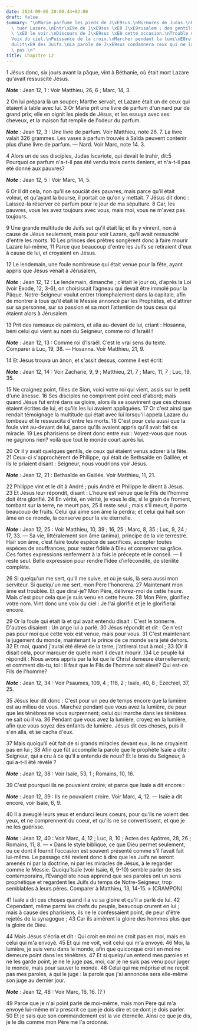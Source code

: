 ```yaml
---
date: 2024-09-06 20:00:44+02:00
draft: false
summary: "\nMarie parfume les pieds de J\xE9sus.\nMurmures de Judas.\nLes Juifs veulent\
  \ tuer Lazare.\nEntr\xE9e de J\xE9sus \xE0 J\xE9rusalem ; des gentils demandent\
  \ \xE0 le voir.\nDiscours de J\xE9sus \xE0 cette occasion.\nTrouble de J\xE9sus.\n\
  Voix du ciel.\nPuissance de la croix.\nMarcher pendant la lumi\xE8re.\nIncr\xE9\
  dulit\xE9 des Juifs.\nLa parole de J\xE9sus condamnera ceux qui ne la re\xE7oivent\
  \ pas.\n"
title: Chapitre 12
---
```





1 Jésus donc, six jours avant la pâque, vint à Béthanie, où était mort Lazare qu'avait ressuscité Jésus.

***Note*** :  Jean 12, 1 : Voir Matthieu, 26, 6 ; Marc, 14, 3.

2 On lui prépara là un souper; Marthe servait, et Lazare était un de ceux qui étaient à table avec lui. 3 Or Marie prit une livre de parfum d'un nard pur de grand prix; elle en oignit les pieds de Jésus, et les essuya avec ses cheveux, et la maison fut remplie de l'odeur du parfum.

***Note*** :  Jean 12, 3 : Une livre de parfum. Voir Matthieu, note 26. 7. La livre valait 326 grammes. Les vases à parfum trouvés à Saïda peuvent contenir plus d’une livre de parfum. ― Nard. Voir Marc, note 14. 3.

4 Alors un de ses disciples, Judas Iscariote, qui devait le trahir, dit:5 Pourquoi ce parfum n'a-t-il pas été vendu trois cents deniers, et n'a-t-il pas été donné aux pauvres?

***Note*** :  Jean 12, 5 : Voir Marc, 14, 5.

6 Or il dit cela, non qu'il se souciât des pauvres, mais parce qu'il était voleur, et qu'ayant la bourse, il portait ce qu'on y mettait. 7 Jésus dit donc : Laissez-la réserver ce parfum pour le jour de ma sépulture. 8 Car, les pauvres, vous les avez toujours avec vous, mais moi, vous ne m'avez pas toujours.


9 Une grande multitude de Juifs sut qu'il était là; et ils y vinrent, non à cause de Jésus seulement, mais pour voir Lazare, qu'il avait ressuscité d'entre les morts. 10 Les princes des prêtres songèrent donc à faire mourir Lazare lui-même, 11 Parce que beaucoup d'entre les Juifs se retiraient d'eux à cause de lui, et croyaient en Jésus.


12 Le lendemain, une foule nombreuse qui était venue pour la fête, ayant appris que Jésus venait à Jérusalem,

***Note*** :  Jean 12, 12 : Le lendemain, dimanche ; c’était le jour où, d’après la Loi (voir Exode, 12, 3-6), on choisissait l’agneau qui devait être immolé pour la Pâque. Notre-Seigneur voulut entrer triomphalement dans la capitale, afin de montrer à tous qu’il était le Messie annoncé par les Prophètes, et d’attirer sur sa personne, sur sa passion et sa mort l’attention de tous ceux qui étaient alors à Jérusalem.

13 Prit des rameaux de palmiers, et alla au-devant de lui, criant : Hosanna, béni celui qui vient au nom du Seigneur, comme roi d'Israël !

***Note*** :  Jean 12, 13 : Comme roi d’Israël. C’est le vrai sens du texte. Comparer à Luc, 19, 38. ― Hosanna. Voir Matthieu, 21, 9.

14 Et Jésus trouva un ânon, et s'assit dessus, comme il est écrit:

***Note*** :  Jean 12, 14 : Voir Zacharie, 9, 9 ; Matthieu, 21, 7 ; Marc, 11, 7 ; Luc, 19, 35.

15 Ne craignez point, filles de Sion, voici votre roi qui vient, assis sur le petit d'une ânesse. 16 Ses disciples ne comprirent point ceci d'abord; mais quand Jésus fut entré dans sa gloire, alors ils se souvinrent que ces choses étaient écrites de lui, et qu'ils les lui avaient appliquées. 17 Or c'est ainsi que rendait témoignage la multitude qui était avec lui lorsqu'il appela Lazare du tombeau et le ressuscita d'entre les morts. 18 C'est pour cela aussi que la foule vint au-devant de lui, parce qu'ils avaient appris qu'il avait fait ce miracle. 19 Les pharisiens se dirent donc entre eux : Voyez-vous que nous ne gagnons rien? voilà que tout le monde court après lui.


20 Or il y avait quelques gentils, de ceux qui étaient venus adorer à la fête. 21 Ceux-ci s'approchèrent de Philippe, qui était de Bethsaïde en Galilée, et ils le priaient disant : Seigneur, nous voudrions voir Jésus.

***Note*** :  Jean 12, 21 : Bethsaïde en Galilée. Voir Matthieu, 11, 21.

22 Philippe vint et le dit à André ; puis André et Philippe le dirent à Jésus. 23 Et Jésus leur répondit, disant : L'heure est venue que le Fils de l'homme doit être glorifié. 24 En vérité, en vérité, je vous le dis, si le grain de froment, tombant sur la terre, ne meurt pas, 25 Il reste seul ; mais s'il meurt, il porte beaucoup de fruits. Celui qui aime son âme la perdra; et celui qui hait son âme en ce monde, la conserve pour la vie éternelle.

***Note*** :  Jean 12, 25 : Voir Matthieu, 10, 39 ; 16, 25 ; Marc, 8, 35 ; Luc, 9, 24 ; 17, 33. ― Sa vie, littéralement son âme (anima), principe de la vie terrestre. Haïr son âme, c’est faire toute espèce de sacrifices, accepter toutes espèces de souffrances, pour rester fidèle à Dieu et conserver sa grâce. Ces fortes expressions renferment à la fois le précepte et le conseil. ― Il reste seul. Belle expression pour rendre l’idée d’infécondité, de stérilité complète.

26 Si quelqu'un me sert, qu'il me suive, et où je suis, là sera aussi mon serviteur. Si quelqu'un me sert, mon Père l'honorera. 27 Maintenant mon âme est troublée. Et que dirai-je? Mon Père, délivrez-moi de cette heure. Mais c'est pour cela que je suis venu en cette heure. 28 Mon Père, glorifiez votre nom. Vint donc une voix du ciel : Je l'ai glorifié et je le glorifierai encore.


29 Or la foule qui était là et qui avait entendu disait : C'est le tonnerre. D'autres disaient : Un ange lui a parlé. 30 Jésus répondit et dit : Ce n'est pas pour moi que cette voix est venue, mais pour vous. 31 C'est maintenant le jugement du monde, maintenant le prince de ce monde sera jeté dehors. 32 Et moi, quand j'aurai été élevé de la terre, j'attirerai tout à moi ; 33 (Or il disait cela, pour marquer de quelle mort il devait mourir. )34 Le peuple lui répondit : Nous avons appris par la loi que le Christ demeure éternellement; et comment dis-tu, toi : Il faut que le Fils de l'homme soit élevé? Qui est-ce Fils de l'homme?

***Note*** :  Jean 12, 34 : Voir Psaumes, 109, 4 ; 116, 2 ; Isaïe, 40, 8 ; Ezéchiel, 37, 25.

35 Jésus leur dit donc : C'est pour un peu de temps encore que la lumière est au milieu de vous. Marchez pendant que vous avez la lumière, de peur que les ténèbres ne vous surprennent; celui qui marche dans les ténèbres ne sait où il va. 36 Pendant que vous avez la lumière, croyez en la lumière, afin que vous soyez des enfants de lumière. Jésus dit ces choses, puis il s'en alla, et se cacha d'eux.


37 Mais quoiqu'il eût fait de si grands miracles devant eux, ils ne croyaient pas en lui ; 38 Afin que fût accomplie la parole que le prophète Isaïe a dite : Seigneur, qui a cru à ce qu'il a entendu de nous? Et le bras du Seigneur, à qui a-t-il été révélé ?

***Note*** :  Jean 12, 38 : Voir Isaïe, 53, 1 ; Romains, 10, 16.

39 C'est pourquoi ils ne pouvaient croire; et parce que Isaïe a dit encore :

***Note*** :  Jean 12, 39 : Ils ne pouvaient croire. Voir Marc, 4, 12. ― Isaïe a dit encore, voir Isaïe, 6, 9.

40 Il a aveuglé leurs yeux et endurci leurs coeurs, pour qu'ils ne voient des yeux, et ne comprennent du coeur, et qu'ils ne se convertissent, et que je ne les guérisse.

***Note*** :  Jean 12, 40 : Voir Marc, 4, 12 ; Luc, 8, 10 ; Actes des Apôtres, 28, 26 ; Romains, 11, 8. ― « Dans le style biblique, ce que Dieu permet seulement, ou ce dont il fournit l’occasion est souvent présenté comme s’il l’avait fait lui-même. Le passage cité revient donc à dire que les Juifs ne seront amenés ni par la doctrine, ni par les miracles de Jésus, à le regarder comme le Messie. Quoiqu’Isaïe (voir Isaïe, 6, 9-10) semble parler de ses contemporains, l’Evangéliste nous apprend que ses paroles ont un sens prophétique et regardent les Juifs du temps de Notre-Seigneur, trop semblables à leurs pères. Comparer à Matthieu, 13, 14-15. » (CRAMPON)

41 Isaïe a dit ces choses quand il a vu sa gloire et qu'il a parlé de lui. 42 Cependant, même parmi les chefs du peuple, beaucoup crurent en lui ; mais à cause des pharisiens, ils ne le confessaient point, de peur d'être rejetés de la synagogue ; 43 Car ils aimèrent la gloire des hommes plus que la gloire de Dieu.


44 Mais Jésus s'écria et dit : Qui croit en moi ne croit pas en moi, mais en celui qui m'a envoyé. 45 Et qui me voit, voit celui qui m'a envoyé. 46 Moi, la lumière, je suis venu dans le monde, afin que quiconque croit en moi ne demeure point dans les ténèbres. 47 Et si quelqu'un entend mes paroles et ne les garde point, je ne le juge pas, moi, car je ne suis pas venu pour juger le monde, mais pour sauver le monde. 48 Celui qui me méprise et ne reçoit pas mes paroles, a qui le juge : la parole que j'ai annoncée sera elle-même son juge au dernier jour.

***Note*** :  Jean 12, 48 : Voir Marc, 16, 16. (? )

49 Parce que je n'ai point parlé de moi-même, mais mon Père qui m'a envoyé lui-même m'a prescrit ce que je dois dire et ce dont je dois parler. 50 Et je sais que son commandement est la vie éternelle. Ainsi ce que je dis, je le dis comme mon Père me l'a ordonné.

